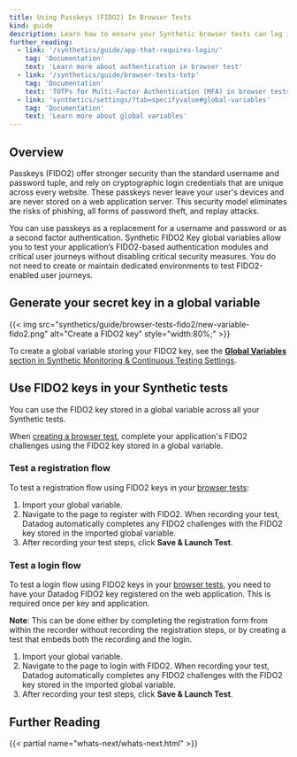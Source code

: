 ```yaml
---
title: Using Passkeys (FIDO2) In Browser Tests
kind: guide
description: Learn how to ensure your Synthetic browser tests can log in to your applications. 
further_reading:
  - link: '/synthetics/guide/app-that-requires-login/'
    tag: 'Documentation'
    text: 'Learn more about authentication in browser test'
  - link: '/synthetics/guide/browser-tests-totp'
    tag: 'Documentation'
    text: 'TOTPs for Multi-Factor Authentication (MFA) in browser tests'
  - link: 'synthetics/settings/?tab=specifyvalue#global-variables'
    tag: 'Documentation'
    text: 'Learn more about global variables'
---
```


## Overview

Passkeys (FIDO2) offer stronger security than the standard username and password tuple, and rely on cryptographic login credentials that are unique across every website. These passkeys never leave your user's devices and are never stored on a web application server. This security model eliminates the risks of phishing, all forms of password theft, and replay attacks.

You can use passkeys as a replacement for a username and password or as a second factor authentication. Synthetic FIDO2 Key global variables allow you to test your application’s FIDO2-based authentication modules and critical user journeys without disabling critical security measures. You do not need to create or maintain dedicated environments to test FIDO2-enabled user journeys.

## Generate your secret key in a global variable

{{< img src="synthetics/guide/browser-tests-fido2/new-variable-fido2.png" alt="Create a FIDO2 key" style="width:80%;" >}}

To create a global variable storing your FIDO2 key, see the [**Global Variables** section in Synthetic Monitoring & Continuous Testing Settings][4].

## Use FIDO2 keys in your Synthetic tests

You can use the FIDO2 key stored in a global variable across all your Synthetic tests. 

When [creating a browser test][3], complete your application's FIDO2 challenges using the FIDO2 key stored in a global variable.

### Test a registration flow

To test a registration flow using FIDO2 keys in your [browser tests][3]:

1. Import your global variable.
2. Navigate to the page to register with FIDO2. When recording your test, Datadog automatically completes any FIDO2 challenges with the FIDO2 key stored in the imported global variable.
3. After recording your test steps, click **Save & Launch Test**.

### Test a login flow

To test a login flow using FIDO2 keys in your [browser tests][3], you need to have your Datadog FIDO2 key registered on the web application. This is required once per key and application.

**Note**:
This can be done either by completing the registration form from within the recorder without recording the registration steps, or by creating a test that embeds both the recording and the login.

1. Import your global variable.
2. Navigate to the page to login with FIDO2. When recording your test, Datadog automatically completes any FIDO2 challenges with the FIDO2 key stored in the imported global variable.
3. After recording your test steps, click **Save & Launch Test**.

## Further Reading

{{< partial name="whats-next/whats-next.html" >}}

[1]: https://app.datadoghq.com/synthetics/settings/variables
[2]: /account_management/rbac/?tab=datadogapplication#custom-roles
[3]: /synthetics/browser_tests/
[4]: /synthetics/settings/?tab=fido2key